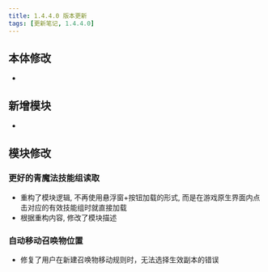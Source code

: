 ```yaml
---
title: 1.4.4.0 版本更新
tags: [更新笔记, 1.4.4.0]
---
```


## 本体修改

- 

## 新增模块

- 

## 模块修改

### 更好的青魔法技能组读取

- 重构了模块逻辑, 不再使用悬浮窗+按钮加载的形式, 而是在游戏原生界面内点击对应的有效技能组时就直接加载
- 根据重构内容, 修改了模块描述

### 自动移动召唤物位置

- 修复了用户在新建召唤物移动规则时，无法选择生效副本的错误